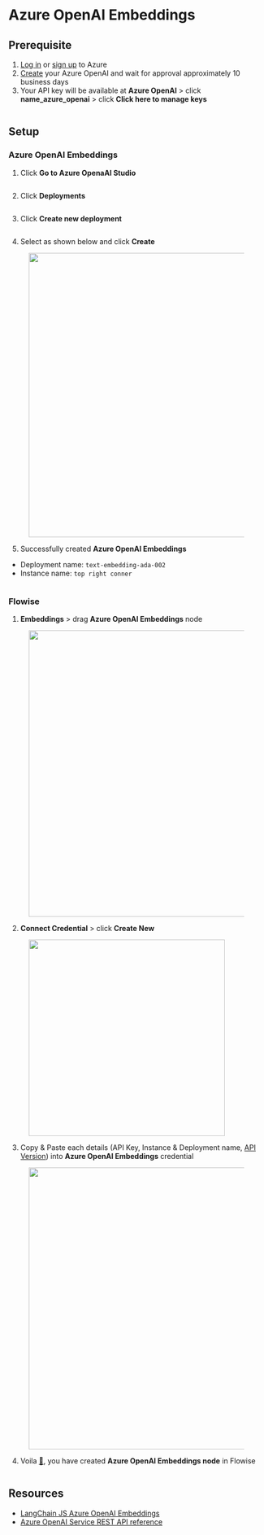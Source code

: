 # Azure OpenAI Embeddings

## Prerequisite

1. [Log in](https://portal.azure.com/) or [sign up](https://azure.microsoft.com/en-us/free/) to Azure
2. [Create](https://portal.azure.com/#create/Microsoft.CognitiveServicesOpenAI) your Azure OpenAI and wait for approval approximately 10 business days
3. Your API key will be available at **Azure OpenAI** > click **name\_azure\_openai** > click **Click here to manage keys**

<figure><img src="../../.gitbook/assets/azure/azure-general/1.png" alt=""><figcaption></figcaption></figure>

## Setup

### Azure OpenAI Embeddings

1. Click **Go to Azure OpenaAI Studio**

<figure><img src="../../.gitbook/assets/azure/azure-general/2.png" alt=""><figcaption></figcaption></figure>

2. Click **Deployments**

<figure><img src="../../.gitbook/assets/azure/azure-general/3.png" alt=""><figcaption></figcaption></figure>

3. Click **Create new deployment**

<figure><img src="../../.gitbook/assets/azure/azure-general/4.png" alt=""><figcaption></figcaption></figure>

4. Select as shown below and click **Create**

<figure><img src="../../.gitbook/assets/azure/azure-openai-embeddings/1.png" alt="" width="559"><figcaption></figcaption></figure>

5. Successfully created **Azure OpenAI Embeddings**

* Deployment name: `text-embedding-ada-002`
* Instance name: `top right conner`

<figure><img src="../../.gitbook/assets/azure/azure-openai-embeddings/2.png" alt=""><figcaption></figcaption></figure>

### Flowise

1. **Embeddings** > drag **Azure OpenAI Embeddings** node

<figure><img src="../../.gitbook/assets/azure/azure-openai-embeddings/3.png" alt="" width="563"><figcaption></figcaption></figure>

2. **Connect Credential** > click **Create New**

<figure><img src="../../.gitbook/assets/azure/azure-openai-embeddings/4.png" alt="" width="386"><figcaption></figcaption></figure>

3. Copy & Paste each details (API Key, Instance & Deployment name, [API Version](https://learn.microsoft.com/en-us/azure/ai-services/openai/reference#chat-completions)) into **Azure OpenAI Embeddings** credential

<figure><img src="../../.gitbook/assets/azure/azure-openai-embeddings/5.png" alt="" width="554"><figcaption></figcaption></figure>

4. Voila [🎉](https://emojipedia.org/party-popper/), you have created **Azure OpenAI Embeddings node** in Flowise

<figure><img src="../../.gitbook/assets/azure/azure-general/5.png" alt=""><figcaption></figcaption></figure>

## Resources

* [LangChain JS Azure OpenAI Embeddings](https://js.langchain.com/docs/modules/data\_connection/text\_embedding/integrations/azure\_openai)
* [Azure OpenAI Service REST API reference](https://learn.microsoft.com/en-us/azure/ai-services/openai/reference)
